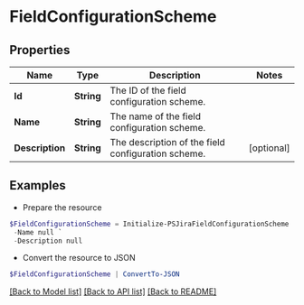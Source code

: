 # FieldConfigurationScheme
## Properties

Name | Type | Description | Notes
------------ | ------------- | ------------- | -------------
**Id** | **String** | The ID of the field configuration scheme. | 
**Name** | **String** | The name of the field configuration scheme. | 
**Description** | **String** | The description of the field configuration scheme. | [optional] 

## Examples

- Prepare the resource
```powershell
$FieldConfigurationScheme = Initialize-PSJiraFieldConfigurationScheme  -Id null `
 -Name null `
 -Description null
```

- Convert the resource to JSON
```powershell
$FieldConfigurationScheme | ConvertTo-JSON
```

[[Back to Model list]](../README.md#documentation-for-models) [[Back to API list]](../README.md#documentation-for-api-endpoints) [[Back to README]](../README.md)

